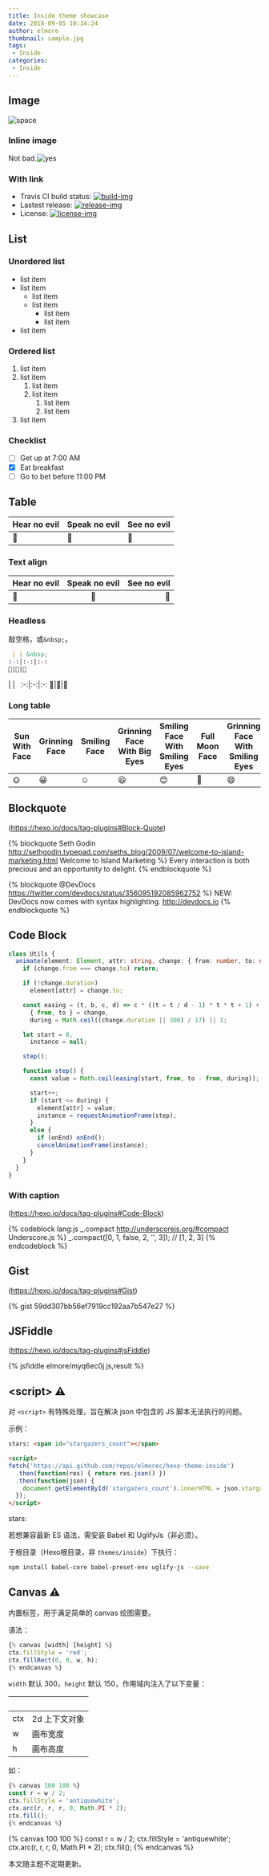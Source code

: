 ```yaml
---
title: Inside theme showcase
date: 2018-09-05 10:34:24
author: elmore
thumbnail: sample.jpg
tags:
 - Inside
categories:
 - Inside
---
```


<!-- ## Heading

## h2

### h3

#### h4

##### h5

###### h6 -->

## Image

![space](https://www.nasa.gov/sites/default/files/styles/full_width_feature/public/thumbnails/image/nh-pluto-moonlight.jpg)

### Inline image

Not bad.![yes](https://res.smzdm.com/images/emotions/138.png)

### With link

- Travis CI build status: [![build-img]][inside]
- Lastest release: [![release-img]][release]
- License: [![license-img]](LICENSE)

## List

### Unordered list

- list item
- list item
  - list item
  - list item
    - list item
    - list item
- list item

### Ordered list

1. list item
2. list item
    1. list item
    2. list item
        1. list item
        2. list item
3. list item

### Checklist

- [ ] Get up at 7:00 AM
- [x] Eat breakfast
- [ ] Go to bet before 11:00 PM

## Table

Hear no evil | Speak no evil | See no evil
-|-|-
🙉|🙊|🙈

### Text align

Hear no evil | Speak no evil | See no evil
:-|:-:|-:
🙉|🙊|🙈

### Headless

敲空格，或`&nbsp;`。

```md
 | | &nbsp;
:-:|:-:|:-:
🙉|🙊|🙈
```

 | | &nbsp;
:-:|:-:|:-:
🙉|🙊|🙈

### Long table

Sun With Face|Grinning Face|Smiling Face|Grinning Face With Big Eyes|Smiling Face With Smiling Eyes|Full Moon Face|Grinning Face With Smiling Eyes|Face With Monocle|Cowboy Hat Face|Thinking Face|Face Vomiting
-|-|-|-|-|-|-|-|-|-|-
🌞|😀|☺️|😃|😊|🌝|😄|🧐|🤠|🤔|🤮

## Blockquote

(https://hexo.io/docs/tag-plugins#Block-Quote)

{% blockquote Seth Godin http://sethgodin.typepad.com/seths_blog/2009/07/welcome-to-island-marketing.html Welcome to Island Marketing %}
Every interaction is both precious and an opportunity to delight.
{% endblockquote %}

{% blockquote @DevDocs https://twitter.com/devdocs/status/356095192085962752 %}
NEW: DevDocs now comes with syntax highlighting. http://devdocs.io
{% endblockquote %}

## Code Block

```typescript
class Utils {
  animate(element: Element, attr: string, change: { from: number, to: number, duration?: number }, onEnd?: () => void) {
    if (change.from === change.to) return;

    if (!change.duration)
      element[attr] = change.to;

    const easing = (t, b, c, d) => c * ((t = t / d - 1) * t * t + 1) + b,
      { from, to } = change,
      during = Math.ceil((change.duration || 300) / 17) || 1;

    let start = 0,
      instance = null;

    step();

    function step() {
      const value = Math.ceil(easing(start, from, to - from, during));

      start++;
      if (start <= during) {
        element[attr] = value;
        instance = requestAnimationFrame(step);
      }
      else {
        if (onEnd) onEnd();
        cancelAnimationFrame(instance);
      }
    }
  }
}
```

### With caption

(https://hexo.io/docs/tag-plugins#Code-Block)

{% codeblock lang:js _.compact http://underscorejs.org/#compact Underscore.js %}
_.compact([0, 1, false, 2, '', 3]);
// [1, 2, 3]
{% endcodeblock %}

## Gist

(https://hexo.io/docs/tag-plugins#Gist)

{% gist 59dd307bb56ef7919cc192aa7b547e27 %}

## JSFiddle

(https://hexo.io/docs/tag-plugins#jsFiddle)

{% jsfiddle elmore/myq6ec0j js,result %}

## <script\> ⚠

对 `<script>` 有特殊处理，旨在解决 json 中包含的 JS 脚本无法执行的问题。

示例：

```html
stars: <span id="stargazers_count"></span>

<script>
fetch('https://api.github.com/repos/elmorec/hexo-theme-inside')
  .then(function(res) { return res.json() })
  .then(function(json) {
    document.getElementById('stargazers_count').innerHTML = json.stargazers_count;
  });
</script>
```

stars: <span id="stargazers_count"></span>

<script>
fetch('https://api.github.com/repos/elmorec/hexo-theme-inside')
  .then(function(res) { return res.json() })
  .then(function(json) {
    document.getElementById('stargazers_count').innerHTML = json.stargazers_count;
  });
</script>

若想兼容最新 ES 语法，需安装 Babel 和 UglifyJs（非必须）。

于根目录（Hexo根目录，非 `themes/inside`）下执行：

```bash
npm install babel-core babel-preset-env uglify-js --save
```

## Canvas ⚠

内置标签，用于满足简单的 canvas 绘图需要。

语法：

```js
{% canvas [width] [height] %}
ctx.fillStyle = 'red';
ctx.fillRect(0, 0, w, h);
{% endcanvas %}
```

`width` 默认 300，`height` 默认 150，作用域内注入了以下变量：

&nbsp; | &nbsp;
-------|--------------
ctx    | 2d 上下文对象
w      | 画布宽度
h      | 画布高度

如：

```js
{% canvas 100 100 %}
const r = w / 2;
ctx.fillStyle = 'antiquewhite';
ctx.arc(r, r, r, 0, Math.PI * 2);
ctx.fill();
{% endcanvas %}
```

{% canvas 100 100 %}
const r = w / 2;
ctx.fillStyle = 'antiquewhite';
ctx.arc(r, r, r, 0, Math.PI * 2);
ctx.fill();
{% endcanvas %}

本文随主题不定期更新。

[inside]: https://github.com/elmorec/hexo-theme-inside
[release]: https://github.com/elmorec/hexo-theme-inside/releases
[build-img]: https://img.shields.io/travis-ci/elmorec/hexo-theme-inside.svg?longCache=true&style=flat-square
[release-img]: https://img.shields.io/github/release/elmorec/hexo-theme-inside.svg?longCache=true&style=flat-square
[license-img]: https://img.shields.io/github/license/elmorec/hexo-theme-inside.svg?longCache=true&style=flat-square

[hexo]: https://hexo.io/
[hexo-generator-feed]: https://github.com/hexojs/hexo-generator-feed

[manifest]: https://www.w3.org/TR/appmanifest/
[workbox]: https://developers.google.com/web/tools/workbox/
[meta-theme-color]: https://developers.google.com/web/fundamentals/design-and-ux/browser-customization/#meta_theme_color_for_chrome_and_opera
